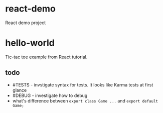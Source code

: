 # react-demo
React demo project

# hello-world
Tic-tac toe example from React tutorial.

## todo
- #TESTS - invstigate syntax for tests. It looks like Karma tests at first glance
- #DEBUG - investigate how to debug
- what's difference between `export class Game ...` and `export default Game;`